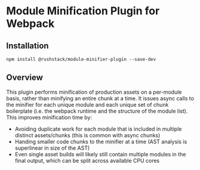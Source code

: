 # Module Minification Plugin for Webpack

## Installation

`npm install @rushstack/module-minifier-plugin --save-dev`

## Overview

This plugin performs minification of production assets on a per-module basis, rather than minifying an entire chunk at a time.
It issues async calls to the minifier for each unique module and each unique set of chunk boilerplate (i.e. the webpack runtime and the structure of the module list).
This improves minification time by:
- Avoiding duplicate work for each module that is included in multiple distinct assets/chunks (this is common with async chunks)
- Handing smaller code chunks to the minifier at a time (AST analysis is superlinear in size of the AST)
- Even single asset builds will likely still contain multiple modules in the final output, which can be split across available CPU cores
